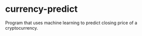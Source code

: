 # currency-predict
Program that uses machine learning to predict closing price of a cryptocurrency.
